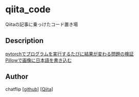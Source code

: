 # qiita_code
Qiitaの記事に乗っけたコード置き場 

## Description
[pytorchでプログラムを実行するたびに結果が変わる問題の検証](https://github.com/chatflip/qiita_code/tree/master/deterministic)  
[Pillowで画像に日本語を書き込む](https://qiita.com/chat-flip/items/120e042b579c1bbde767)

## Author
chatflip
[[github](https://github.com/chatflip)]
[[Qiita](https://qiita.com/chat-flip)]  

